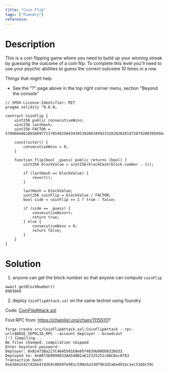 ```yaml
---
title: "Coin Flip"
tags: ["Foundry"]
reference: 
---
```


# Description

This is a coin flipping game where you need to build up your winning streak by guessing the outcome of a coin flip. To complete this level you'll need to use your psychic abilities to guess the correct outcome 10 times in a row.

Things that might help

- See the "?" page above in the top right corner menu, section "Beyond the console"

```sol
// SPDX-License-Identifier: MIT
pragma solidity ^0.8.0;

contract CoinFlip {
    uint256 public consecutiveWins;
    uint256 lastHash;
    uint256 FACTOR = 57896044618658097711785492504343953926634992332820282019728792003956564819968;

    constructor() {
        consecutiveWins = 0;
    }

    function flip(bool _guess) public returns (bool) {
        uint256 blockValue = uint256(blockhash(block.number - 1));

        if (lastHash == blockValue) {
            revert();
        }

        lastHash = blockValue;
        uint256 coinFlip = blockValue / FACTOR;
        bool side = coinFlip == 1 ? true : false;

        if (side == _guess) {
            consecutiveWins++;
            return true;
        } else {
            consecutiveWins = 0;
            return false;
        }
    }
}
```

# Solution

1. anyone can get the block number so that anyone can compute `coinFlip`

```
await getBlockNumber()
8903669
```

2. deploy `CoinFlipAttack.sol` on the same testnet using foundry

Code: [CoinFlipAttack.sol](lv_3/src/CoinFlipAttack.sol)

Find RPC from: https://chainlist.org/chain/11155111?

```
forge create src/CoinFlipAttack.sol:CoinFlipAttack --rpc-url=$BASE_SEPOLIA_RPC --account deployer --broadcast
[⠊] Compiling...
No files changed, compilation skipped
Enter keystore password:
Deployer: 0xB1473Ba227C4645501E0e05f4839b00ED8320d33
Deployed to: 0x0Af3E0998033AA5d8B2aE22325251cDAC0ac0763
Transaction hash: 0x636815427d2bb4193b9c0b69fe981c590a5a330f9b3d2abe491bc1ec5168c59c
```

